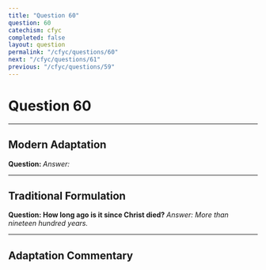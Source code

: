 ```yaml
---
title: "Question 60"
question: 60
catechism: cfyc
completed: false
layout: question
permalink: "/cfyc/questions/60"
next: "/cfyc/questions/61"
previous: "/cfyc/questions/59"
---
```

# Question 60
---
## Modern Adaptation
<strong>
    Question:
</strong>

<em>
    Answer:
</em>

---
## Traditional Formulation
<strong>
    Question: How long ago is it since Christ died?
</strong>

<em>
    Answer: More than nineteen hundred years.
</em>

---
## Adaptation Commentary
